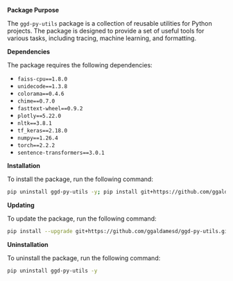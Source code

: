 **Package Purpose**

The `ggd-py-utils` package is a collection of reusable utilities for Python projects. The package is designed to provide a set of useful tools for various tasks, including tracing, machine learning, and formatting.

**Dependencies**

The package requires the following dependencies:

* `faiss-cpu==1.8.0`
* `unidecode==1.3.8`
* `colorama==0.4.6`
* `chime==0.7.0`
* `fasttext-wheel==0.9.2`
* `plotly==5.22.0`
* `nltk==3.8.1`
* `tf_keras==2.18.0`
* `numpy==1.26.4`
* `torch==2.2.2`
* `sentence-transformers==3.0.1`

**Installation**

To install the package, run the following command:
```bash
pip uninstall ggd-py-utils -y; pip install git+https://github.com/ggaldamesd/ggd-py-utils.git
```
**Updating**

To update the package, run the following command:
```bash
pip install --upgrade git+https://github.com/ggaldamesd/ggd-py-utils.git
```
**Uninstallation**

To uninstall the package, run the following command:
```bash
pip uninstall ggd-py-utils -y
```